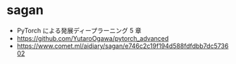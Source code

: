 # sagan

- PyTorch による発展ディープラーニング 5 章
- https://github.com/YutaroOgawa/pytorch_advanced
- https://www.comet.ml/aidiary/sagan/e746c2c19f194d588fdfdbb7dc573602
